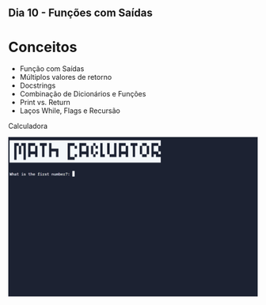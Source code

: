 ## Dia 10 - Funções com Saídas

# Conceitos 

* Função com Saídas
* Múltiplos valores de retorno
* Docstrings
* Combinação de Dicionários e Funções
* Print vs. Return
* Laços While, Flags e Recursão

Calculadora

![day10](https://github.com/EmersonPenelli/100-days-of-code-with-python/blob/main/gifs/Calculadora.gif)
